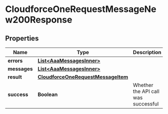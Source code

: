 

# CloudforceOneRequestMessageNew200Response


## Properties

| Name | Type | Description | Notes |
|------------ | ------------- | ------------- | -------------|
|**errors** | [**List&lt;AaaMessagesInner&gt;**](AaaMessagesInner.md) |  |  |
|**messages** | [**List&lt;AaaMessagesInner&gt;**](AaaMessagesInner.md) |  |  |
|**result** | [**CloudforceOneRequestMessageItem**](CloudforceOneRequestMessageItem.md) |  |  |
|**success** | **Boolean** | Whether the API call was successful |  |



